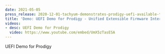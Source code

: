 ```yaml
---
date: 2021-05-05
press_release: 2020-12-01-tachyum-demonstrates-prodigy-uefi-available-to-partners-for-product-launch-in-2021
title: 'Demo: UEFI Demo for Prodigy - Unified Extensible Firmware Interface'
videos:
- desc: UEFI Demo for Prodigy
  video: https://www.youtube.com/embed/UmX5zTasESA
---
```


UEFI Demo for Prodigy